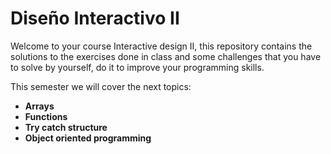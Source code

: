 # Diseño Interactivo II
 
Welcome to your course Interactive design II, this repository contains the solutions
to the exercises done in class and some challenges that you have to solve by yourself, do it to improve your programming skills.
 
This semester we will cover the next topics:
 
* __Arrays__
* __Functions__
* __Try catch structure__
* __Object oriented programming__


